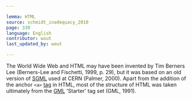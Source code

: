 ```yaml
---

lemma: HTML
source: schmidt_inadequacy_2010
page: 339
language: English
contributor: wout
last_updated_by: wout

---
```


The World Wide Web and HTML may have been invented by Tim Berners Lee (Berners-Lee and Fischetti, 1999, p. 29), but it was based on an old version of [SGML](SGML.html) used at CERN (Palmer, 2000). Apart from the addition of the anchor `<a>` [tag](tag.html) in HTML, most of the structure of HTML was taken ultimately from the [GML](GML.html) 'Starter' tag set (GML, 1991).
